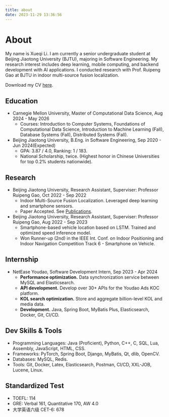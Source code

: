 ```yaml
---
title: about
date: 2023-11-29 13:36:56
---
```

# About

My name is Xueqi Li. I am currently a senior undergraduate student at Beijing Jiaotong University (BJTU), majoring in Software Engineering. My research interest includes deep learning, mobile computing, and backend development with AI applications. I conducted research with Prof. Ruipeng Gao at BJTU in indoor multi-source fusion localization.

Download my CV [here](/download/cv_xueqili.pdf).

## Education
- Carnegie Mellon University, Master of Computational Data Science, Aug 2024 - May 2026
  - Courses: Introduction to Computer Systems, Foundations of Computational Data Science, Introduction to Machine Learning (Fall), Database Systems (Fall), Distributed Systems (Fall).
- Beijing Jiaotong University, B.Eng. in Software Engineering, Sep 2020 - Jun 2024(Expected)
  - GPA: 3.87 / 4.0, Ranking: 1 / 183.
  - National Scholarship, twice. (Highest honor in Chinese Universities for top 0.2\% students nationwide).

## Research
- Beijing Jiaotong University, Research Assistant, Superviser: Professor Ruipeng Gao, Oct 2022 - Sep 2022
  - Indoor Multi-Source Fusion Localization. Leveraged deep learning and smartphone sensors.
  - Paper Accepted. See [Publications](/publications).
- Beijing Jiaotong University, Research Assistant, Superviser: Professor Ruipeng Gao, Aug 2022 - Sep 2023
  - Smartphone-based vehicle location based on LSTM. Trained and optimized speed inference model.
  - Won Runner-up (2nd) in the IEEE Int. Conf. on Indoor Positioning and Indoor Navigation Competition Track 6 - Smartphone on Vehicle.

## Internship
- NetEase Youdao, Software Development Intern, Sep 2023 - Apr 2024
  - **Performance optimization.** Data synchronization service between MySQL and Elasticsearch.
  - **API development.** Develop over 30+ APIs for the Youdao Ads KOC platform.
  - **KOL search optimization.** Store and aggregate billion-level KOL and media data.
  - **Development.** Java, Spring Boot, MyBatis Plus, Elasticsearch, Docker, Git, CI/CD.

## Dev Skills & Tools
- Programming Languages: Java (Proficient), Python, C++, C, SQL, Lua, Assembly, JavaScript, HTML, CSS.
- Frameworks: PyTorch, Spring Boot, Django, MyBatis, Qt, dlib, OpenCV.
- Databases: MySQL, Redis.
- Tools: Git, Docker, Latex, Elasticsearch, Postman, CI/CD, XXL-JOB, Lucene, Linux.

## Standardized Test

- TOEFL: 114
- GRE: Verbal 161, Quantitative 170, AW 4.0
- 大学英语六级 CET-6: 678